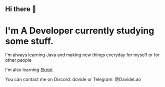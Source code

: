 ## Hi there 👋

# I'm A Developer currently studying some stuff.

I'm always learning Java and making new things everyday for myself or for other people

I'm also learning [Skript](https://github.com/SkriptLang/Skript)

You can contact me on Discord: dovide
or Telegram: @DavideLao
